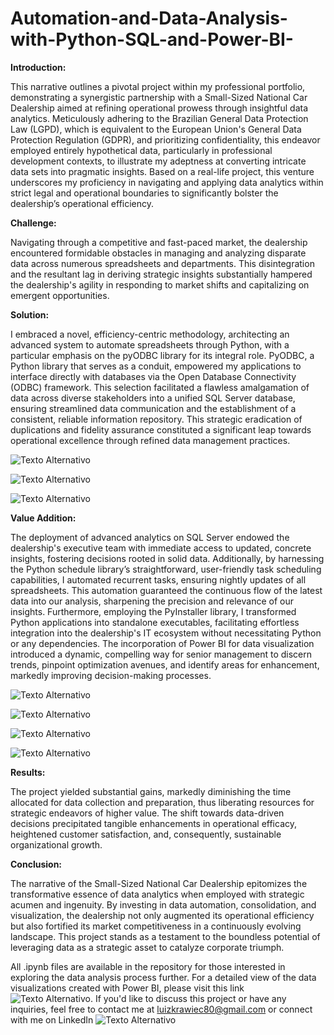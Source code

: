 # Automation-and-Data-Analysis-with-Python-SQL-and-Power-BI-

**Introduction:**

This narrative outlines a pivotal project within my professional portfolio, demonstrating a synergistic partnership with a Small-Sized National Car Dealership aimed at refining operational prowess through insightful data analytics. Meticulously adhering to the Brazilian General Data Protection Law (LGPD), which is equivalent to the European Union's General Data Protection Regulation (GDPR), and prioritizing confidentiality, this endeavor employed entirely hypothetical data, particularly in professional development contexts, to illustrate my adeptness at converting intricate data sets into pragmatic insights. Based on a real-life project, this venture underscores my proficiency in navigating and applying data analytics within strict legal and operational boundaries to significantly bolster the dealership’s operational efficiency.

**Challenge:**

Navigating through a competitive and fast-paced market, the dealership encountered formidable obstacles in managing and analyzing disparate data across numerous spreadsheets and departments. This disintegration and the resultant lag in deriving strategic insights substantially hampered the dealership's agility in responding to market shifts and capitalizing on emergent opportunities.

**Solution:**

I embraced a novel, efficiency-centric methodology, architecting an advanced system to automate spreadsheets through Python, with a particular emphasis on the pyODBC library for its integral role. PyODBC, a Python library that serves as a conduit, empowered my applications to interface directly with databases via the Open Database Connectivity (ODBC) framework. This selection facilitated a flawless amalgamation of data across diverse stakeholders into a unified SQL Server database, ensuring streamlined data communication and the establishment of a consistent, reliable information repository. This strategic eradication of duplications and fidelity assurance constituted a significant leap towards operational excellence through refined data management practices.

![Texto Alternativo](https://github.com/luizkrawiec/imagens-kaggle-AED-credito/blob/main/tela%201.png)

![Texto Alternativo](https://github.com/luizkrawiec/imagens-kaggle-AED-credito/blob/main/tela%202.png)

![Texto Alternativo](https://github.com/luizkrawiec/imagens-kaggle-AED-credito/blob/main/tela%203.png)

**Value Addition:**

The deployment of advanced analytics on SQL Server endowed the dealership's executive team with immediate access to updated, concrete insights, fostering decisions rooted in solid data. Additionally, by harnessing the Python schedule library’s straightforward, user-friendly task scheduling capabilities, I automated recurrent tasks, ensuring nightly updates of all spreadsheets. This automation guaranteed the continuous flow of the latest data into our analysis, sharpening the precision and relevance of our insights. Furthermore, employing the PyInstaller library, I transformed Python applications into standalone executables, facilitating effortless integration into the dealership's IT ecosystem without necessitating Python or any dependencies. The incorporation of Power BI for data visualization introduced a dynamic, compelling way for senior management to discern trends, pinpoint optimization avenues, and identify areas for enhancement, markedly improving decision-making processes.

![Texto Alternativo](https://github.com/luizkrawiec/imagens-kaggle-AED-credito/blob/main/tela%204.png)

![Texto Alternativo](https://github.com/luizkrawiec/imagens-kaggle-AED-credito/blob/main/tela%205.png)

![Texto Alternativo](https://github.com/luizkrawiec/imagens-kaggle-AED-credito/blob/main/tela%206.png)

![Texto Alternativo](https://github.com/luizkrawiec/imagens-kaggle-AED-credito/blob/main/tela%207.png)

**Results:**

The project yielded substantial gains, markedly diminishing the time allocated for data collection and preparation, thus liberating resources for strategic endeavors of higher value. The shift towards data-driven decisions precipitated tangible enhancements in operational efficacy, heightened customer satisfaction, and, consequently, sustainable organizational growth.

**Conclusion:**

The narrative of the Small-Sized National Car Dealership epitomizes the transformative essence of data analytics when employed with strategic acumen and ingenuity. By investing in data automation, consolidation, and visualization, the dealership not only augmented its operational efficiency but also fortified its market competitiveness in a continuously evolving landscape. This project stands as a testament to the boundless potential of leveraging data as a strategic asset to catalyze corporate triumph.

All .ipynb files are available in the repository for those interested in exploring the data analysis process further. For a detailed view of the data visualizations created with Power BI, please visit this link ![Texto Alternativo](https://app.powerbi.com/view?r=eyJrIjoiNjYwOTIzMzMtZjZjOS00OTA4LWI2MTEtMGQxNmViZjhiYzYxIiwidCI6ImU4Y2YyNjM5LTFmOTgtNGJiNC1iZDg5LWFiZDE0OTI4OTM3ZiJ9). If you'd like to discuss this project or have any inquiries, feel free to contact me at luizkrawiec80@gmail.com or connect with me on LinkedIn ![Texto Alternativo](linkedin.com/in/luizkrawiec/)









